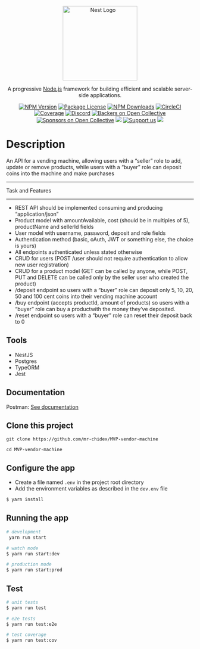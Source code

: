 <p align="center">
  <a href="http://nestjs.com/" target="blank"><img src="https://nestjs.com/img/logo-small.svg" width="200" alt="Nest Logo" /></a>
</p>

[circleci-image]: https://img.shields.io/circleci/build/github/nestjs/nest/master?token=abc123def456
[circleci-url]: https://circleci.com/gh/nestjs/nest

  <p align="center">A progressive <a href="http://nodejs.org" target="_blank">Node.js</a> framework for building efficient and scalable server-side applications.</p>
    <p align="center">
<a href="https://www.npmjs.com/~nestjscore" target="_blank"><img src="https://img.shields.io/npm/v/@nestjs/core.svg" alt="NPM Version" /></a>
<a href="https://www.npmjs.com/~nestjscore" target="_blank"><img src="https://img.shields.io/npm/l/@nestjs/core.svg" alt="Package License" /></a>
<a href="https://www.npmjs.com/~nestjscore" target="_blank"><img src="https://img.shields.io/npm/dm/@nestjs/common.svg" alt="NPM Downloads" /></a>
<a href="https://circleci.com/gh/nestjs/nest" target="_blank"><img src="https://img.shields.io/circleci/build/github/nestjs/nest/master" alt="CircleCI" /></a>
<a href="https://coveralls.io/github/nestjs/nest?branch=master" target="_blank"><img src="https://coveralls.io/repos/github/nestjs/nest/badge.svg?branch=master#9" alt="Coverage" /></a>
<a href="https://discord.gg/G7Qnnhy" target="_blank"><img src="https://img.shields.io/badge/discord-online-brightgreen.svg" alt="Discord"/></a>
<a href="https://opencollective.com/nest#backer" target="_blank"><img src="https://opencollective.com/nest/backers/badge.svg" alt="Backers on Open Collective" /></a>
<a href="https://opencollective.com/nest#sponsor" target="_blank"><img src="https://opencollective.com/nest/sponsors/badge.svg" alt="Sponsors on Open Collective" /></a>
  <a href="https://paypal.me/kamilmysliwiec" target="_blank"><img src="https://img.shields.io/badge/Donate-PayPal-ff3f59.svg"/></a>
    <a href="https://opencollective.com/nest#sponsor"  target="_blank"><img src="https://img.shields.io/badge/Support%20us-Open%20Collective-41B883.svg" alt="Support us"></a>
  <a href="https://twitter.com/nestframework" target="_blank"><img src="https://img.shields.io/twitter/follow/nestframework.svg?style=social&label=Follow"></a>
</p>

# Description

An API for a vending machine, allowing users with a “seller” role to add, update or remove products, while users with a “buyer” role can deposit coins into the machine and make purchases

---

Task and Features

---

- REST API should be implemented consuming and producing “application/json”
- Product model with amountAvailable, cost (should be in multiples of 5), productName and sellerId fields
- User model with username, password, deposit and role fields
- Authentication method (basic, oAuth, JWT or something else, the choice is yours)
- All endpoints authenticated unless stated otherwise
- CRUD for users (POST /user should not require authentication to allow new user registration)
- CRUD for a product model (GET can be called by anyone, while POST, PUT and DELETE can be called only by the seller user who created the product)
- /deposit endpoint so users with a “buyer” role can deposit only 5, 10, 20, 50 and 100 cent coins into their vending machine account
- /buy endpoint (accepts productId, amount of products) so users with a “buyer” role can buy a productwith the money they’ve deposited.
- /reset endpoint so users with a “buyer” role can reset their deposit back to 0

## Tools

- NestJS
- Postgres
- TypeORM
- Jest

## Documentation

Postman: [See documentation](https://documenter.getpostman.com/view/11724511/2s93RTRYTR)

## Clone this project

```
git clone https://github.com/mr-chidex/MVP-vendor-machine
```

```
cd MVP-vendor-machine
```

## Configure the app

- Create a file named `.env` in the project root directory
- Add the environment variables as described in the `dev.env` file

```bash
$ yarn install
```

## Running the app

```bash
# development
 yarn run start

# watch mode
$ yarn run start:dev

# production mode
$ yarn run start:prod
```

## Test

```bash
# unit tests
$ yarn run test

# e2e tests
$ yarn run test:e2e

# test coverage
$ yarn run test:cov
```
